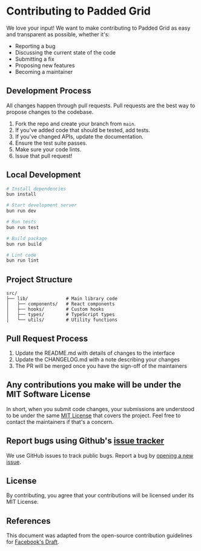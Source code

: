 # Contributing to Padded Grid

We love your input! We want to make contributing to Padded Grid as easy and transparent as possible, whether it's:

- Reporting a bug
- Discussing the current state of the code
- Submitting a fix
- Proposing new features
- Becoming a maintainer

## Development Process

All changes happen through pull requests. Pull requests are the best way to propose changes to the codebase.

1. Fork the repo and create your branch from `main`.
2. If you've added code that should be tested, add tests.
3. If you've changed APIs, update the documentation.
4. Ensure the test suite passes.
5. Make sure your code lints.
6. Issue that pull request!

## Local Development

```bash
# Install dependencies
bun install

# Start development server
bun run dev

# Run tests
bun run test

# Build package
bun run build

# Lint code
bun run lint
```

## Project Structure

```
src/
├── lib/              # Main library code
│   ├── components/   # React components
│   ├── hooks/        # Custom hooks
│   ├── types/        # TypeScript types
│   └── utils/        # Utility functions
```

## Pull Request Process

1. Update the README.md with details of changes to the interface
2. Update the CHANGELOG.md with a note describing your changes
3. The PR will be merged once you have the sign-off of the maintainers

## Any contributions you make will be under the MIT Software License

In short, when you submit code changes, your submissions are understood to be under the
same [MIT License](http://choosealicense.com/licenses/mit/) that covers the project. Feel free to contact the
maintainers if that's a concern.

## Report bugs using Github's [issue tracker](https://github.com/dnvt/baseline-kit/issues)

We use GitHub issues to track public bugs. Report a bug
by [opening a new issue](https://github.com/dnvt/baseline-kit/issues/new).

## License

By contributing, you agree that your contributions will be licensed under its MIT License.

## References

This document was adapted from the open-source contribution guidelines
for [Facebook's Draft](https://github.com/facebook/draft-js/blob/a9316a723f9e918afde44dea68b5f9f39b7d9b00/CONTRIBUTING.md).
